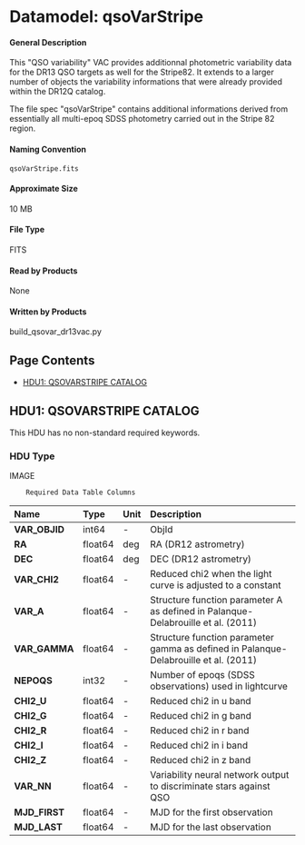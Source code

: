 
# Datamodel: qsoVarStripe



#### General Description
This "QSO variability" VAC provides additionnal photometric variability data for the DR13 QSO targets as well for the Stripe82. It extends to a larger number of objects the variability informations that were already provided within the DR12Q catalog.

The file spec "qsoVarStripe" contains additional informations derived from essentially all multi-epoq SDSS photometry carried out in the Stripe 82 region.


#### Naming Convention
<code>qsoVarStripe.fits</code>


#### Approximate Size
10 MB


#### File Type
FITS


#### Read by Products
None


#### Written by Products
build_qsovar_dr13vac.py


## Page Contents
* [HDU1: QSOVARSTRIPE CATALOG](#hdu1-qsovarstripe-catalog)

## HDU1: QSOVARSTRIPE CATALOG
This HDU has no non-standard required keywords.

### HDU Type
IMAGE




		Required Data Table Columns


| **Name** | **Type** | **Unit** | **Description** |
| :--- | :----- | :---- | :------- |
| **VAR_OBJID** | int64 | - | ObjId |
| **RA** | float64 | deg | RA (DR12 astrometry) |
| **DEC** | float64 | deg | DEC (DR12 astrometry) |
| **VAR_CHI2** | float64 | - | Reduced chi2 when the light curve is adjusted to a constant |
| **VAR_A** | float64 | - | Structure function parameter A as defined in Palanque-Delabrouille et al. (2011) |
| **VAR_GAMMA** | float64 | - | Structure function parameter gamma as defined in Palanque-Delabrouille et al. (2011) |
| **NEPOQS** | int32 | - | Number of epoqs (SDSS observations) used in lightcurve |
| **CHI2_U** | float64 | - | Reduced chi2 in u band |
| **CHI2_G** | float64 | - | Reduced chi2 in g band |
| **CHI2_R** | float64 | - | Reduced chi2 in r band |
| **CHI2_I** | float64 | - | Reduced chi2 in i band |
| **CHI2_Z** | float64 | - | Reduced chi2 in z band |
| **VAR_NN** | float64 | - | Variability neural network output to discriminate stars against QSO |
| **MJD_FIRST** | float64 | - | MJD for the first observation |
| **MJD_LAST** | float64 | - | MJD for the last observation |




